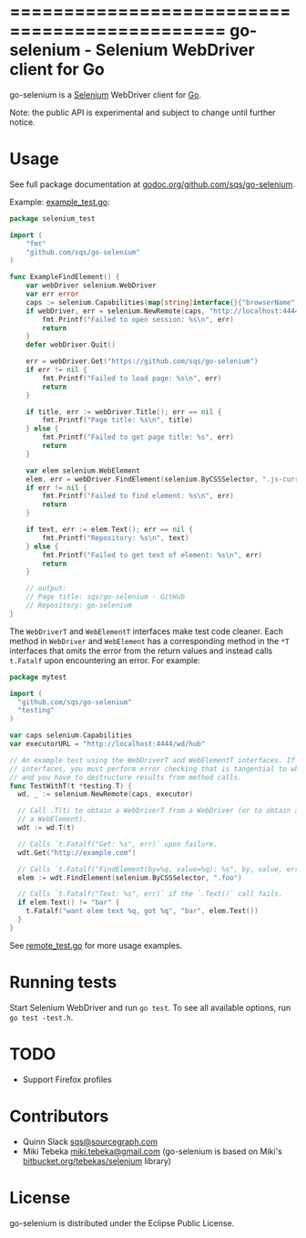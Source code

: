 ==============================================
go-selenium - Selenium WebDriver client for Go
==============================================

go-selenium is a [Selenium](http://seleniumhq.org) WebDriver client for [Go](http://golang.org).

Note: the public API is experimental and subject to change until further notice.


Usage
=====

See full package documentation at
[godoc.org/github.com/sqs/go-selenium](http://godoc.org/github.com/sqs/go-selenium).

Example: [example_test.go](https://github.com/sqs/go-selenium/blob/master/example_test.go):

```go
package selenium_test

import (
	"fmt"
	"github.com/sqs/go-selenium"
)

func ExampleFindElement() {
	var webDriver selenium.WebDriver
	var err error
	caps := selenium.Capabilities(map[string]interface{}{"browserName": "firefox"})
	if webDriver, err = selenium.NewRemote(caps, "http://localhost:4444/wd/hub"); err != nil {
		fmt.Printf("Failed to open session: %s\n", err)
		return
	}
	defer webDriver.Quit()

	err = webDriver.Get("https://github.com/sqs/go-selenium")
	if err != nil {
		fmt.Printf("Failed to load page: %s\n", err)
		return
	}

	if title, err := webDriver.Title(); err == nil {
		fmt.Printf("Page title: %s\n", title)
	} else {
		fmt.Printf("Failed to get page title: %s", err)
		return
	}

	var elem selenium.WebElement
	elem, err = webDriver.FindElement(selenium.ByCSSSelector, ".js-current-repository")
	if err != nil {
		fmt.Printf("Failed to find element: %s\n", err)
		return
	}

	if text, err := elem.Text(); err == nil {
		fmt.Printf("Repository: %s\n", text)
	} else {
		fmt.Printf("Failed to get text of element: %s\n", err)
		return
	}

	// output:
	// Page title: sqs/go-selenium · GitHub
	// Repository: go-selenium
}
```

The `WebDriverT` and `WebElementT` interfaces make test code cleaner. Each method in
`WebDriver` and `WebElement` has a corresponding method in the `*T` interfaces that omits the error
from the return values and instead calls `t.Fatalf` upon encountering an error. For example:

```go
package mytest

import (
  "github.com/sqs/go-selenium"
  "testing"
)

var caps selenium.Capabilities
var executorURL = "http://localhost:4444/wd/hub"

// An example test using the WebDriverT and WebElementT interfaces. If you use the non-*T
// interfaces, you must perform error checking that is tangential to what you are testing,
// and you have to destructure results from method calls.
func TestWithT(t *testing.T) {
  wd, _ := selenium.NewRemote(caps, executor)

  // Call .T(t) to obtain a WebDriverT from a WebDriver (or to obtain a WebElementT from
  // a WebElement).
  wdt := wd.T(t)

  // Calls `t.Fatalf("Get: %s", err)` upon failure.
  wdt.Get("http://example.com")

  // Calls `t.Fatalf("FindElement(by=%q, value=%q): %s", by, value, err)` upon failure.
  elem := wdt.FindElement(selenium.ByCSSSelector, ".foo")

  // Calls `t.Fatalf("Text: %s", err)` if the `.Text()` call fails.
  if elem.Text() != "bar" {
    t.Fatalf("want elem text %q, got %q", "bar", elem.Text())
  }
}
```

See [remote_test.go](https://github.com/sqs/go-selenium/blob/master/remote_test.go) for more usage
examples.



Running tests
=============

Start Selenium WebDriver and run `go test`. To see all available options, run `go test -test.h`.


TODO
====

* Support Firefox profiles


Contributors
============

* Quinn Slack <sqs@sourcegraph.com>
* Miki Tebeka <miki.tebeka@gmail.com> (go-selenium is based on Miki's
  [bitbucket.org/tebekas/selenium](https://bitbucket.org/tebeka/selenium) library)


License
=======

go-selenium is distributed under the Eclipse Public License.
